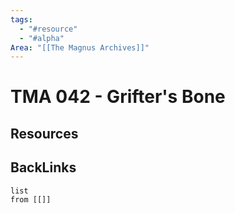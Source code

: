 ```yaml
---
tags:
  - "#resource"
  - "#alpha"
Area: "[[The Magnus Archives]]"
---
```


# TMA 042 - Grifter's Bone


## Resources


## BackLinks

```dataview
list
from [[]]
```

